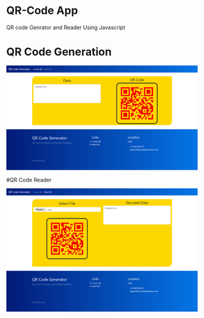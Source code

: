 # QR-Code App
QR code Genrator and Reader Using Javascript

# QR Code Generation

![QR Code Generation](./img/1.png)

#QR Code Reader 

![QR Code Generation](./img/2.png)

